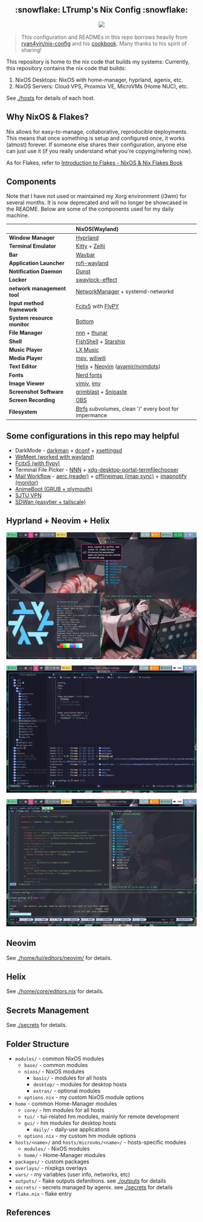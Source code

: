 <h2 align="center">:snowflake: LTrump's Nix Config :snowflake:</h2>

<p align="center">
  <img src="https://raw.githubusercontent.com/catppuccin/catppuccin/main/assets/palette/macchiato.png" width="400" />
</p>

> This configuration and READMEs in this repo borrows heavily from [ryan4yin/nix-config](https://github.com/ryan4yin/nix-config) and his 
> [cookbook](https://github.com/ryan4yin/nixos-and-flakes-book). Many thanks to his spirit of sharing!

This repository is home to the nix code that builds my systems:
Currently, this repository contains the nix code that builds:

1. NixOS Desktops: NixOS with home-manager, hyprland, agenix, etc.
2. NixOS Servers: Cloud VPS, Proxmox VE, MicroVMs (Home NUC), etc.

See [./hosts](./hosts) for details of each host.

## Why NixOS & Flakes?

Nix allows for easy-to-manage, collaborative, reproducible deployments. This
means that once something is setup and configured once, it works (almost)
forever. If someone else shares their configuration, anyone else can just use it
(if you really understand what you're copying/refering now).

As for Flakes, refer to
[Introduction to Flakes - NixOS & Nix Flakes Book](https://nixos-and-flakes.thiscute.world/nixos-with-flakes/introduction-to-flakes)

## Components

Note that I have not used or maintained my Xorg environment (i3wm) for several
months. It is now deprecated and will no longer be showcased in the README.
Below are some of the components used for my daily machine.

|                             | NixOS(Wayland)                                                 |
| --------------------------- | :------------------------------------------------------------- |
| **Window Manager**          | [Hyprland][Hyprland]                                           |
| **Terminal Emulator**       | [Kitty][Kitty] + [Zellij][Zellij]                              |
| **Bar**                     | [Waybar][Waybar]                                               |
| **Application Launcher**    | [rofi-wayland][rofi-wayland]                                   |
| **Notification Daemon**     | [Dunst][Dunst]                                                 |
| **Locker**                  | [swaylock-effect][swaylock-effect]                             |
| **network management tool** | [NetworkManager][NetworkManager] + systemd-networkd            |
| **Input method framework**  | [Fcitx5][Fcitx5] with [FlyPY][FlyPY]                           |
| **System resource monitor** | [Bottom][Bottom]                                               |
| **File Manager**            | [nnn][nnn] + [thunar][thunar]                                  |
| **Shell**                   | [FishShell][fish] + [Starship][Starship]                       |
| **Music Player**            | [LX Music][lx-music-desktop]                                   |
| **Media Player**            | [mpv][mpv], [wiliwili][wiliwili]                               |
| **Text Editor**             | [Helix][Helix] + [Neovim][Neovim] ([ayamir/nvimdots][nvimdots])|
| **Fonts**                   | [Nerd fonts][Nerd fonts]                                       |
| **Image Viewer**            | [vimiv][vimiv], [imv][imv]                                     |
| **Screenshot Software**     | [grimblast][grimblast] + [Snipaste][Snipaste]                  |
| **Screen Recording**        | [OBS][OBS]                                                     |
| **Filesystem**              | [Btrfs][Btrfs] subvolumes, clean '/' every boot for impermance |

## Some configurations in this repo may helpful

- DarkMode - [darkman](./home/gui/appearance/darkman.nix) + [dconf](./home/gui/appearance/dconf.nix) + [xsettingsd](./home/gui/appearance/xsettingsd.nix)
- [WeMeet (worked with wayland)](./home/gui/daily/wemeet/)
- [Fcitx5 (with flypy)](/home/gui/fcitx5/)
- Terminal File Picker - [NNN](./home/gui/nnn/) + [xdg-desktop-portal-termfilechooser](./home/gui/xdg-portals/)
- [Mail Workflow](./home/tui/mail/) - [aerc (reader)](./home/tui/mail/aerc/) + [offlineimap (imap sync)](./home/tui/mail/offlineimap/) + [imapnotify (monitor)](./home/tui/mail/imapnotify/)
- [AnimeBoot (GRUB + plymouth)](./modules/nixos/desktop/animeboot/)
- [SJTU VPN](./modules/nixos/desktop/vpn/)
- [SDWan (easytier + tailscale)](./modules/nixos/extras/sdwan.nix)

## Hyprland + Neovim + Helix

![](./_img/hyprland-full-view.webp)

![](./_img/neovim-view.webp)

![](./_img/helix-zellij-view.webp)

## Neovim

See [./home/tui/editors/neovim/](./home/tui/editors/neovim/) for details.

## Helix

See [./home/core/editors.nix](./home/core/editors.nix) for details.

## Secrets Management

See [./secrets](./secrets) for details.

## Folder Structure

- `modules/` - common NixOS modules
  - `base/` - common modules
  - `nixos/` - NixOS modules
    - `basic/` - modules for all hosts
    - `desktop/` - modules for desktop hosts
    - `extras/` - optional modules
  - `options.nix` - my custom NixOS module options
- `home` - common Home-Manager modules
  - `core/` - hm modules for all hosts
  - `tui/` - tui-related hm modules, mainly for remote development
  - `gui/` - hm modules for desktop hosts
    - `daily/` - daily-use applications
  - `options.nix` - my custom hm module options
- `hosts/<name>/` and `hosts/microvms/<name>/` - hosts-specific modules
  - `modules/` - NixOS modules
  - `home/` - Home-Manager modules
- `packages/` - custom packages
- `overlays/` - nixpkgs overlays
- `vars/` - my variables (user info, networks, etc)
- `outputs/` - flake outputs defenitions. see [./outputs](./outputs) for details
- `secrets/` - secrets managed by agenix. see [./secrets](./secrets) for details
- `flake.nix` - flake entry

## References

[Hyprland]: https://github.com/hyprwm/Hyprland
[Zellij]: https://github.com/zellij-org/zellij
[Kitty]: https://github.com/kovidgoyal/kitty
[Waybar]: https://github.com/Alexays/Waybar
[rofi-wayland]: https://github.com/lbonn/rofi
[Dunst]: https://github.com/dunst-project/dunst
[swaylock-effect]: https://github.com/mortie/swaylock-effects
[NetworkManager]: https://wiki.gnome.org/Projects/NetworkManager
[Fcitx5]: https://github.com/fcitx/fcitx5
[nnn]: https://github.com/jarun/nnn
[thunar]: https://gitlab.xfce.org/xfce/thunar
[fish]: https://github.com/fish-shell/fish-shell
[Starship]: https://github.com/starship/starship
[lx-music-desktop]: https://github.com/lyswhut/lx-music-desktop
[mpv]: https://github.com/mpv-player/mpv
[wiliwili]: https://github.com/xfangfang/wiliwili
[Helix]: https://github.com/helix-editor/helix
[Neovim]: https://github.com/neovim/neovim
[nvimdots]: https://github.com/ayamir/nvimdots/
[Nerd fonts]: https://github.com/ryanoasis/nerd-fonts
[vimiv]: https://github.com/karlch/vimiv
[imv]: https://sr.ht/~exec64/imv/
[grimblast]: https://github.com/hyprwm/contrib/tree/main/grimblast
[OBS]: https://obsproject.com
[Btrfs]: https://btrfs.readthedocs.io
[Bottom]: https://github.com/ClementTsang/bottom
[Snipaste]: https://www.snipaste.com/
[FlyPY]: https://www.flypy.com/
